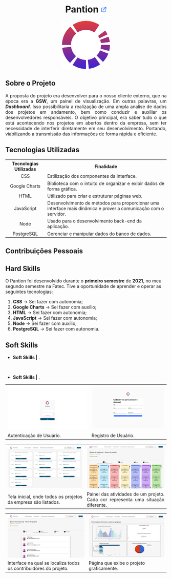 <h1 align="center"><b>Pantion <a href="https://github.com/ThomasPalma1/FatecAPI-02"><img src="/docs/external-link.png"  width="19" height="19"></a>
</h1></b>

<p align="center"> 
   <img src="/docs/circle.svg" width="150" height="150">
</p>

## **Sobre o Projeto**

<p align="justify">A proposta do projeto era desenvolver para o nosso cliente externo, que na época era a <b>GSW</b>, um painel de visualização. Em outras palavras, um <i><b>Dashboard</b></i>. Isso possibilitaria a realização de uma ampla analise de dados dos projetos em andamento, bem como conduzir e auxiliar os desenvolvedores responsáveis. O objetivo principal, era saber tudo o que está acontecendo nos projetos em abertos dentro da empresa, sem ter necessidade de interferir diretamente em seu desenvolvimento. Portando, viabilizando a transmissão das informações de forma rápida e eficiente.</p>

## **Tecnologias Utilizadas**

<table>
    <tr>
        <th>Tecnologias Utilizadas</th>
        <th>Finalidade</th>
    </tr>
    <tr>
        <td align="center">CSS</td>
        <td align="justify">Estilização dos componentes da interface.</td>
    </tr>
    <tr>
        <td align="center">Google Charts</td>
        <td align="justify">Biblioteca com o intuito de organizar e exibir dados de forma gráfica.</td>
    </tr>
    <tr>
        <td align="center">HTML</td>
        <td align="left">Utilizado para criar e estruturar páginas web.</td>
    </tr>
    <tr>
        <td align="center">JavaScript</td>
        <td align="left">Desenvolvimento de métodos para proporcionar uma interface mais dinâmica e prover a comunicação com o servidor.</td>
    </tr>
    <tr>
        <td align="center">Node</td>
        <td align="left">Usado para o desenvolvimento back-end da aplicação.</td>
    </tr>
    <tr>
        <td align="center">PostgreSQL</td>
        <td align="left">Gerenciar e manipular dados do banco de dados.</td>

</table>

## **Contribuições Pessoais**

<p align="justify"></p>

## **Hard Skills**

O Pantion foi desenvolvido durante o **primeiro semestre** de **2021**, no meu segundo semestre na Fatec. Tive a oportunidade de aprender e operar as seguintes tecnologias:

  1.  **CSS** &#8594; Sei fazer com autonomia;
  2.  **Google Charts** &#8594; Sei fazer com auxílio;
  3.  **HTML** &#8594; Sei fazer com autonomia;
  4.  **JavaScript** &#8594; Sei fazer com autonomia;
  5.  **Node** &#8594; Sei fazer com auxílio;
  6.  **PostgreSQL** &#8594; Sei fazer com autonomia.

## **Soft Skills**

* **Soft Skills |** .

<br>

* **Soft Skills |** .


<table>
   <tr>
      <td><img src="/docs/FatecAPI-02/login_screen.png" width="550" /></td>
      <td><img src="/docs/FatecAPI-02/register_screen.png" width="550" /></td>
   </tr>
   <tr>
      <td align="justify">Autenticação de Usuário.</td>
      <td align="justify">Registro de Usuário.</td>
   </tr>
</table>
<table>
   <tr>
      <td><img src="/docs/FatecAPI-02/home_screen.png" width="550"/></td>
      <td><img src="/docs/FatecAPI-02/project_screen.png" width="550" /></td>
   </tr>
   <tr>
      <td align="justify">Tela inicial, onde todos os projetos da empresa são listados.</td>
      <td align="justify">Painel das atividades de um projeto. Cada cor representa uma situação diferente.</td>
   </tr>
</table>
<table>
   <tr>
      <td><img src="/docs/FatecAPI-02/project-user_screen.png" width="550" /></td>
      <td><img src="/docs/FatecAPI-02/chart-about-project-activities_screen.png" width="550" /></td>
   </tr>
   <tr>
      <td>Interface na qual se localiza todos os contribuidores do projeto.</td>
      <td>Página que exibe o projeto graficamente.</td>
      
      
   </tr>
</table>